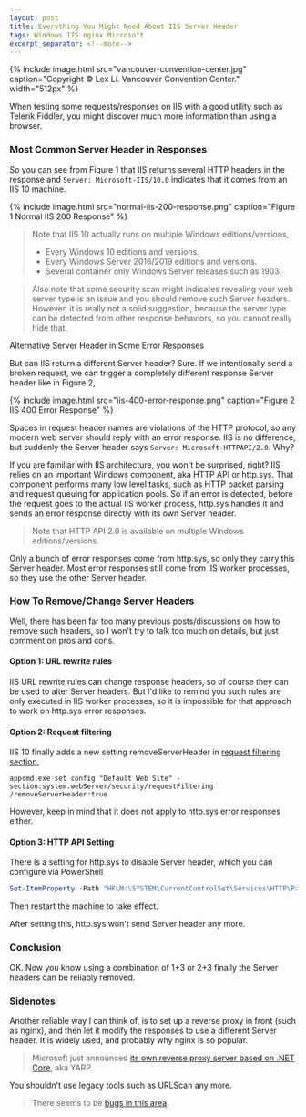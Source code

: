 ```yaml
---
layout: post
title: Everything You Might Need About IIS Server Header
tags: Windows IIS nginx Microsoft
excerpt_separator: <!--more-->
---
```

{% include image.html
src="vancouver-convention-center.jpg" caption="Copyright © Lex Li. Vancouver Convention Center." width="512px" %}

When testing some requests/responses on IIS with a good utility such as Telerik Fiddler, you might discover much more information than using a browser.
<!--more-->

### Most Common Server Header in Responses
So you can see from Figure 1 that IIS returns several HTTP headers in the response and `Server: Microsoft-IIS/10.0` indicates that it comes from an IIS 10 machine.

{% include image.html
src="normal-iis-200-response.png" caption="Figure 1 Normal IIS 200 Response" %}

> Note that IIS 10 actually runs on multiple Windows editions/versions,
>
> * Every Windows 10 editions and versions.
> * Every Windows Server 2016/2019 editions and versions.
> * Several container only Windows Server releases such as 1903.

> Also note that some security scan might indicates revealing your web server type is an issue and you should remove such Server headers. However, it is really not a solid suggestion, because the server type can be detected from other response behaviors, so you cannot really hide that.

Alternative Server Header in Some Error Responses

But can IIS return a different Server header? Sure. If we intentionally send a broken request, we can trigger a completely different response Server header like in Figure 2,

{% include image.html
src="iis-400-error-response.png" caption="Figure 2 IIS 400 Error Response" %}

Spaces in request header names are violations of the HTTP protocol, so any modern web server should reply with an error response. IIS is no difference, but suddenly the Server header says `Server: Microsoft-HTTPAPI/2.0`. Why?

If you are familiar with IIS architecture, you won't be surprised, right? IIS relies on an important Windows component, aka HTTP API or http.sys. That component performs many low level tasks, such as HTTP packet parsing and request queuing for application pools. So if an error is detected, before the request goes to the actual IIS worker process, http.sys handles it and sends an error response directly with its own Server header.

> Note that HTTP API 2.0 is available on multiple Windows editions/versions.

Only a bunch of error responses come from http.sys, so only they carry this Server header. Most error responses still come from IIS worker processes, so they use the other Server header.

### How To Remove/Change Server Headers

Well, there has been far too many previous posts/discussions on how to remove such headers, so I won't try to talk too much on details, but just comment on pros and cons.

#### Option 1: URL rewrite rules

IIS URL rewrite rules can change response headers, so of course they can be used to alter Server headers. But I'd like to remind you such rules are only executed in IIS worker processes, so it is impossible for that approach to work on http.sys error responses.

#### Option 2: Request filtering

IIS 10 finally adds a new setting removeServerHeader in [request filtering section](https://docs.microsoft.com/en-us/iis/configuration/system.webserver/security/requestfiltering/#new-in-iis-100),

``` batch
appcmd.exe set config "Default Web Site" -section:system.webServer/security/requestFiltering /removeServerHeader:true
```

However, keep in mind that it does not apply to http.sys error responses either.

#### Option 3: HTTP API Setting

There is a setting for http.sys to disable Server header, which you can configure via PowerShell

``` powershell
Set-ItemProperty -Path "HKLM:\SYSTEM\CurrentControlSet\Services\HTTP\Parameters" -Name DisableServerHeader -Value 1
```

Then restart the machine to take effect.

After setting this, http.sys won't send Server header any more.

### Conclusion

OK. Now you know using a combination of 1+3 or 2+3 finally the Server headers can be reliably removed.

### Sidenotes

Another reliable way I can think of, is to set up a reverse proxy in front (such as nginx), and then let it modify the responses to use a different Server header. It is widely used, and probably why nginx is so popular.

> Microsoft just announced [its own reverse proxy server based on .NET Core](https://devblogs.microsoft.com/dotnet/introducing-yarp-preview-1/), aka YARP.

You shouldn't use legacy tools such as URLScan any more.

> There seems to be [bugs in this area](https://serverfault.com/questions/1017033/how-to-hide-the-iis-8-5-header-when-response-code-403-7-is-returned).
